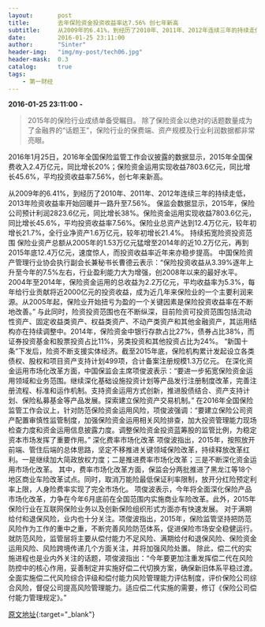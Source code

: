 ```yaml
---
layout:       post
title:        去年保险资金投资收益率达7.56% 创七年新高
subtitle:     从2009年的6.41%，到经历了2010年、2011年、2012年连续三年的持续走低，2013年险资收益率开始回暖并一路升至7.56%。
date:         2016-01-25 23:11:00
author:       "Sinter"
header-img:   "img/my-post/tech06.jpg"
header-mask:  0.3
catalog:      true
tags:
    - 第一财经
---
```


**2016-01-25 23:11:00**  **-**

> 2015年的保险行业成绩单备受瞩目。
除了保险资金以绝对的话题数量成为了金融界的“话题王”，保险行业的保费端、资产规模及行业利润数据都非常亮眼。

2016年1月25日，2016年全国保险监管工作会议披露的数据显示，2015年全国保费收入2.4万亿元，同比增长20%；保险资金运用实现收益7803.6亿元，同比增长45.6%，平均投资收益率7.56%，创七年来新高。

从2009年的6.41%，到经历了2010年、2011年、2012年连续三年的持续走低，2013年险资收益率开始回暖并一路升至7.56%。
保监会数据显示，2015年，保险公司预计利润2823.6亿元，同比增长38%。保险资金运用实现收益7803.6亿元，同比增长45.6%，平均投资收益率7.56%。保险业总资产达到12.4万亿元，较年初增长21.7%，全行业净资产1.6万亿元，较年初增长21.4%。
持续拓宽险资投资范围
保险业资产总额从2005年的1.53万亿元猛增至2014年的近10.2万亿元，再到2015年底12.4万亿元，速度惊人，而投资收益率近年来亦稳步提高。
中国保险资产管理行业协会执行副会长兼秘书长曹德云表示：“保险投资收益从3.39%逐年上升至今年的7.5%左右，行业盈利能力大为增强，创2008年以来的最好水平。2004年至2014年，保险资金运用的总收益为2.2万亿元，平均收益率为5.3%，每年给行业贡献将近2000亿元的投资收益，成为近几年来保险业的一个主要利润来源。从2005年起，保险业开始扭亏为盈的一个关键因素是保险投资收益率在不断地改善。”
与此同时，险资投资范围也在不断纵深，目前险资可投资范围包括流动性资产、固定收益类资产、权益类资产、不动产类资产和其他金融资产，其运用结构亦在持续调整中。2014年，保险资金中银行存款占比27%，债券占比38%，而证券投资基金和股票投资占比11%，另类投资和其他投资占比为24%。
“新国十条”下发后，险资不断支援实体经济。截至2015年底，保险机构累计发起设立各类债权、股权和项目资产支持计划499项，合计备案注册规模1.3万亿元。
在深化资金运用市场化改革方面，中国保监会主席项俊波表示：“要进一步拓宽保险资金运用领域和业务范围。继续深化基础设施投资计划等产品发行注册制度改革，完善注册流程、标准和运作机制。支持资金运用方式创新，推进股债结合、资产支持计划、保险私募基金等产品发展。探索建立保险资产交易机制。”
在2016年全国保险监管工作会议上，针对防范保险资金运用风险，项俊波强调：“要建立保险公司资产配置审慎性监管制度，加强保险资金运用相关风险排查，加大投资管理能力现场检查力度和资金运用信息披露力度。调整保险资金投资蓝筹股的监管比例，为稳定资本市场发挥了重要作用。”
深化费率市场化改革
项俊波指出，2015年，按照放开前端、管住后端的总体思路，坚定不移推进关键领域保险改革，持续释放改革红利。一是继续加大简政放权力度；二是推进费率市场化改革；三是不断深化资金运用市场化改革。
其中，费率市场化改革方面，保监会分两批推进了黑龙江等18个地区商业车险改革试点。同时，取消万能险最低保证利率限制，放开分红险预定利率上限，人身险费率实现了完全市场化。
项俊波表示，今年将全面深化保险产品市场化改革，力争在今年6月底前在全国范围内实施商业车险改革。此外，2015年保险行业在互联网保险业务以及创新保险组织形式方面亦有快速发展。
对于满期给付和退保风险，业内也十分关注。项俊波指出，2015年，保险监管坚持把防范风险作为工作的重中之重，不断完善风险防范体系，促进保险市场安全稳健运行。就防范风险，监管层将主要从偿付能力不足风险、满期给付和退保风险、保险资金运用风险、风险跨境传递几个方面关注，并将加强风险处置。
除此，偿二代的实施进程也是业内外关注的话题，项俊波指出：“今年要更加注重发挥偿二代在风险防控中的核心作用，妥善制定并实施好偿二代切换方案，确保新旧体系平稳过渡。全面实施偿二代风险综合评级和偿付能力风险管理能力评估制度，评价保险公司综合风险，督促公司提高风险管理能力。适应偿二代实施的需要，修订《保险公司偿付能力管理规定》。”


[原文地址](http://www.yicai.com/news/4743896.html){:target="_blank"}


